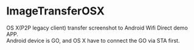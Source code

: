 # ImageTransferOSX

OS X(P2P legacy client) transfer screenshot to Android Wifi Direct demo APP.  
Android device is GO, and OS X have to connect the GO via STA first.
